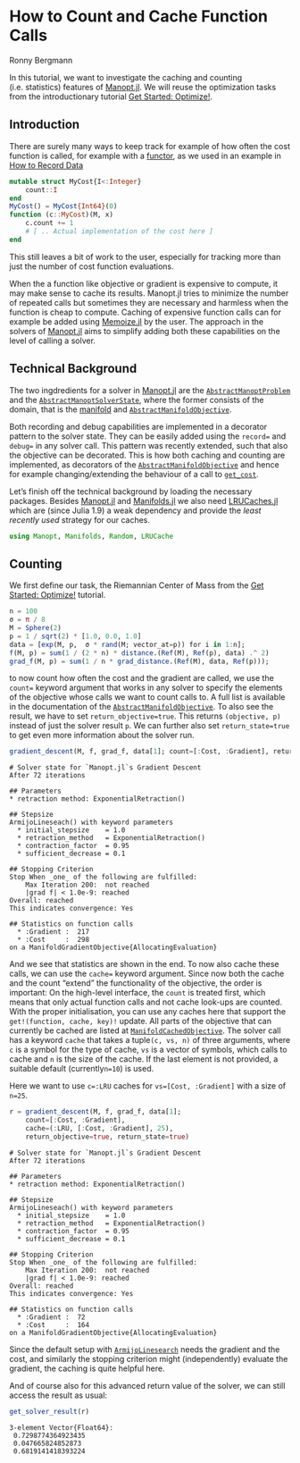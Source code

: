 # How to Count and Cache Function Calls
Ronny Bergmann

In this tutorial, we want to investigate the caching and counting (i.e. statistics) features
of [Manopt.jl](https://manoptjl.org). We will reuse the optimization tasks from the
introductionary tutorial [Get Started: Optimize!](https://manoptjl.org/stable/tutorials/Optimize!.html).

## Introduction

There are surely many ways to keep track for example of how often the cost function is called,
for example with a [functor](https://docs.julialang.org/en/v1/manual/methods/#Function-like-objects), as we used in an example in [How to Record Data](https://manoptjl.org/stable/tutorials/HowtoRecord.html)

``` julia
mutable struct MyCost{I<:Integer}
    count::I
end
MyCost() = MyCost{Int64}(0)
function (c::MyCost)(M, x)
    c.count += 1
    # [ .. Actual implementation of the cost here ]
end
```

This still leaves a bit of work to the user, especially for tracking more than just the number of cost function evaluations.

When the a function like objective or gradient is expensive to compute, it may make sense to cache its results.
Manopt.jl tries to minimize the number of repeated calls but sometimes they are necessary and harmless when the function is cheap to compute.
Caching of expensive function calls can for example be added using [Memoize.jl](https://github.com/JuliaCollections/Memoize.jl) by the user.
The approach in the solvers of [Manopt.jl](https://manoptjl.org) aims to simplify adding
both these capabilities on the level of calling a solver.

## Technical Background

The two ingdredients for a solver in [Manopt.jl](https://manoptjl.org)
are the [`AbstractManoptProblem`](@ref) and the [`AbstractManoptSolverState`](@ref), where the
former consists of the domain, that is the [manifold](https://juliamanifolds.github.io/ManifoldsBase.jl/stable/types.html#The-AbstractManifold) and [`AbstractManifoldObjective`](@ref).

Both recording and debug capabilities are implemented in a decorator pattern to the solver state.
They can be easily added using the `record=` and `debug=` in any solver call.
This pattern was recently extended, such that also the objective can be decorated.
This is how both caching and counting are implemented, as decorators of the [`AbstractManifoldObjective`](@ref)
and hence for example changing/extending the behaviour of a call to [`get_cost`](@ref).

Let’s finish off the technical background by loading the necessary packages.
Besides [Manopt.jl](https://manoptjl.org) and [Manifolds.jl](https://juliamanifolds.github.io/Manifolds.jl/latest/) we also need
[LRUCaches.jl](https://github.com/JuliaCollections/LRUCache.jl) which are (since Julia 1.9) a weak dependency and provide
the *least recently used* strategy for our caches.

``` julia
using Manopt, Manifolds, Random, LRUCache
```

## Counting

We first define our task, the Riemannian Center of Mass from the [Get Started: Optimize!](https://manoptjl.org/stable/tutorials/Optimize!.html) tutorial.

``` julia
n = 100
σ = π / 8
M = Sphere(2)
p = 1 / sqrt(2) * [1.0, 0.0, 1.0]
data = [exp(M, p,  σ * rand(M; vector_at=p)) for i in 1:n];
f(M, p) = sum(1 / (2 * n) * distance.(Ref(M), Ref(p), data) .^ 2)
grad_f(M, p) = sum(1 / n * grad_distance.(Ref(M), data, Ref(p)));
```

to now count how often the cost and the gradient are called, we use the `count=` keyword
argument that works in any solver to specify the elements of the objective whose calls we
want to count calls to. A full list is available in the documentation of the
[`AbstractManifoldObjective`](@ref).
To also see the result, we have to set `return_objective=true`.
This returns `(objective, p)` instead of just the solver result `p`.
We can further also set `return_state=true` to get even more information about the solver run.

``` julia
gradient_descent(M, f, grad_f, data[1]; count=[:Cost, :Gradient], return_objective=true, return_state=true)
```

    # Solver state for `Manopt.jl`s Gradient Descent
    After 72 iterations

    ## Parameters
    * retraction method: ExponentialRetraction()

    ## Stepsize
    ArmijoLineseach() with keyword parameters
      * initial_stepsize    = 1.0
      * retraction_method   = ExponentialRetraction()
      * contraction_factor  = 0.95
      * sufficient_decrease = 0.1

    ## Stopping Criterion
    Stop When _one_ of the following are fulfilled:
        Max Iteration 200:  not reached
        |grad f| < 1.0e-9: reached
    Overall: reached
    This indicates convergence: Yes

    ## Statistics on function calls
      * :Gradient :  217
      * :Cost     :  298
    on a ManifoldGradientObjective{AllocatingEvaluation}

And we see that statistics are shown in the end. To now also cache these calls,
we can use the `cache=` keyword argument.
Since now both the cache and the count “extend” the functionality of the objective,
the order is important: On the high-level interface, the `count` is treated first, which
means that only actual function calls and not cache look-ups are counted.
With the proper initialisation, you can use any caches here that support the
`get!(function, cache, key)!` update. All parts of the objective that can currently be cached are listed at [`ManifoldCachedObjective`](@ref). The solver call has a keyword `cache` that takes a tuple`(c, vs, n)` of three arguments, where `c` is a symbol for the type of cache, `vs` is a vector of symbols, which calls to cache and `n` is the size of the cache. If the last element is not provided, a suitable default (currently`n=10`) is used.

Here we want to use `c=:LRU` caches for `vs=[Cost, :Gradient]` with a size of `n=25`.

``` julia
r = gradient_descent(M, f, grad_f, data[1];
    count=[:Cost, :Gradient],
    cache=(:LRU, [:Cost, :Gradient], 25),
    return_objective=true, return_state=true)
```

    # Solver state for `Manopt.jl`s Gradient Descent
    After 72 iterations

    ## Parameters
    * retraction method: ExponentialRetraction()

    ## Stepsize
    ArmijoLineseach() with keyword parameters
      * initial_stepsize    = 1.0
      * retraction_method   = ExponentialRetraction()
      * contraction_factor  = 0.95
      * sufficient_decrease = 0.1

    ## Stopping Criterion
    Stop When _one_ of the following are fulfilled:
        Max Iteration 200:  not reached
        |grad f| < 1.0e-9: reached
    Overall: reached
    This indicates convergence: Yes

    ## Statistics on function calls
      * :Gradient :  72
      * :Cost     :  164
    on a ManifoldGradientObjective{AllocatingEvaluation}

Since the default setup with [`ArmijoLinesearch`](@ref) needs the gradient and the
cost, and similarly the stopping criterion might (independently) evaluate the gradient,
the caching is quite helpful here.

And of course also for this advanced return value of the solver, we can still access the
result as usual:

``` julia
get_solver_result(r)
```

    3-element Vector{Float64}:
     0.7298774364923435
     0.047665824852873
     0.6819141418393224

